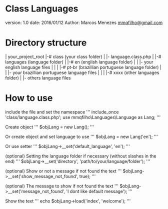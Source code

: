 # Class Languages
version: 1.0
date: 2016/01/12
Author: Marcos Menezes <mmqfilho@gmail.com>

# Directory structure
| your_project_root
|-# class (your class folder)
| |- language.class.php
|
|-# languages (language folder)
| |-# en (english language folder)
| |  |- your english language files
| |
| |-# pt-br (brazillian portuguese language folder)
| | |- your brazillian portuguese language files
| |
| |-# xxxx (other languages folder)
|   |- others language files


# How to use

include the file and set the namespace
'''
include_once 'class/language.class.php';
use mmqfilho\Languages\Language as Lang;
'''

Create object 
'''
$objLang = new Lang(); 
'''

Or create object and set language to use
'''
$objLang = new Lang('en'); 
'''

Or use setter
'''
$objLang->__set('default_language', 'en');
'''

(optional) Setting the language folder if necessary (without slashes in the end)
'''
$objLang->__set('directory', 'path/to/your/language/folder');
'''

(optional) Show or not a message if not found the text
'''
$objLang->__set('show_message_not_found', true);
'''

(optional) The message to show if not found the text
'''
$objLang->__set('message_not_found', 'I dont like default message');
'''

Show the text
'''
echo $objLang->load('index', 'welcome');
'''
